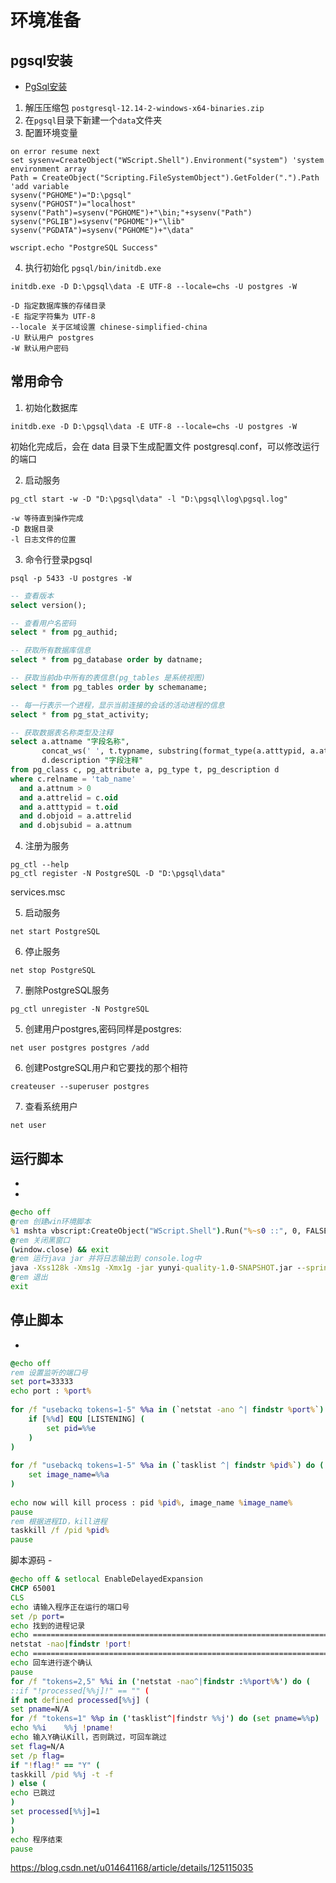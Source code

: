 # 环境准备
## pgsql安装
- [PgSql安装](https://www.jb51.net/article/114332.htm)
1. 解压压缩包 `postgresql-12.14-2-windows-x64-binaries.zip`
2. 在`pgsql`目录下新建一个`data`文件夹 
3. 配置环境变量
```vbs env.vbs
on error resume next
set sysenv=CreateObject("WScript.Shell").Environment("system") 'system environment array
Path = CreateObject("Scripting.FileSystemObject").GetFolder(".").Path 'add variable
sysenv("PGHOME")="D:\pgsql"
sysenv("PGHOST")="localhost"
sysenv("Path")=sysenv("PGHOME")+"\bin;"+sysenv("Path")
sysenv("PGLIB")=sysenv("PGHOME")+"\lib"
sysenv("PGDATA")=sysenv("PGHOME")+"\data"
 
wscript.echo "PostgreSQL Success"
```

4. 执行初始化 `pgsql/bin/initdb.exe`
```
initdb.exe -D D:\pgsql\data -E UTF-8 --locale=chs -U postgres -W

-D 指定数据库簇的存储目录
-E 指定字符集为 UTF-8
--locale 关于区域设置 chinese-simplified-china
-U 默认用户 postgres
-W 默认用户密码
```

## 常用命令

1. 初始化数据库
```
initdb.exe -D D:\pgsql\data -E UTF-8 --locale=chs -U postgres -W

```
初始化完成后，会在 data 目录下生成配置文件 postgresql.conf，可以修改运行的端口

2. 启动服务
```
pg_ctl start -w -D "D:\pgsql\data" -l "D:\pgsql\log\pgsql.log"

-w 等待直到操作完成
-D 数据目录
-l 日志文件的位置
``` 

3. 命令行登录pgsql
```
psql -p 5433 -U postgres -W
```

```sql
-- 查看版本
select version();

-- 查看用户名密码
select * from pg_authid;

-- 获取所有数据库信息
select * from pg_database order by datname;

-- 获取当前db中所有的表信息(pg_tables 是系统视图)
select * from pg_tables order by schemaname;

-- 每一行表示一个进程，显示当前连接的会话的活动进程的信息
select * from pg_stat_activity;

-- 获取数据表名称类型及注释
select a.attname "字段名称",
       concat_ws(' ', t.typname, substring(format_type(a.atttypid, a.atttypmod) from '\(.*\)' )) "字段类型",
       d.description "字段注释"
from pg_class c, pg_attribute a, pg_type t, pg_description d
where c.relname = 'tab_name'
  and a.attnum > 0
  and a.attrelid = c.oid
  and a.atttypid = t.oid
  and d.objoid = a.attrelid
  and d.objsubid = a.attnum
```

4. 注册为服务
```
pg_ctl --help
pg_ctl register -N PostgreSQL -D "D:\pgsql\data"
```

services.msc

5. 启动服务
```
net start PostgreSQL
```

6. 停止服务
```
net stop PostgreSQL
```

7. 删除PostgreSQL服务
```
pg_ctl unregister -N PostgreSQL
```

5. 创建用户postgres,密码同样是postgres:
```
net user postgres postgres /add
```

6. 创建PostgreSQL用户和它要找的那个相符
```
createuser --superuser postgres
```

7. 查看系统用户
```
net user
```


## 运行脚本
- [](https://www.cnblogs.com/dbei/p/13629742.html)
- [](https://blog.csdn.net/nandao158/article/details/129333601)
```bat
@echo off
@rem 创建win环境脚本
%1 mshta vbscript:CreateObject("WScript.Shell").Run("%~s0 ::", 0, FALSE)
@rem 关闭黑窗口
(window.close) && exit
@rem 运行java jar 并将日志输出到 console.log中
java -Xss128k -Xms1g -Xmx1g -jar yunyi-quality-1.0-SNAPSHOT.jar --spring.profiles.active=dev >console.log 2>&1 &
@rem 退出
exit
```


## 停止脚本
- [](https://codeleading.com/article/58065096861/)
```bat
@echo off
rem 设置监听的端口号
set port=33333
echo port : %port%
 
for /f "usebackq tokens=1-5" %%a in (`netstat -ano ^| findstr %port%`) do (
	if [%%d] EQU [LISTENING] (
		set pid=%%e
	)
)
 
for /f "usebackq tokens=1-5" %%a in (`tasklist ^| findstr %pid%`) do (
	set image_name=%%a
)
 
echo now will kill process : pid %pid%, image_name %image_name%
pause
rem 根据进程ID，kill进程
taskkill /f /pid %pid%
pause
```


脚本源码
-[](https://blog.csdn.net/qq_43290318/article/details/126437411)
```bat
@echo off & setlocal EnableDelayedExpansion
CHCP 65001
CLS
echo 请输入程序正在运行的端口号
set /p port=
echo 找到的进程记录
echo =================================================================================
netstat -nao|findstr !port!
echo =================================================================================
echo 回车进行逐个确认
pause
for /f "tokens=2,5" %%i in ('netstat -nao^|findstr :%%port%%') do (
::if "!processed[%%j]!" == "" (
if not defined processed[%%j] (
set pname=N/A
for /f "tokens=1" %%p in ('tasklist^|findstr %%j') do (set pname=%%p)
echo %%i	%%j	!pname!
echo 输入Y确认Kill，否则跳过，可回车跳过
set flag=N/A
set /p flag=
if "!flag!" == "Y" (
taskkill /pid %%j -t -f
) else (
echo 已跳过
)
set processed[%%j]=1
)
)
echo 程序结束
pause
```



https://blog.csdn.net/u014641168/article/details/125115035
